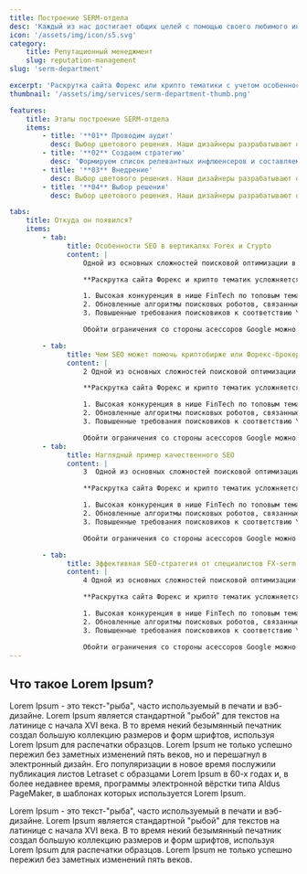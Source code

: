 ```yaml
---
title: Построение SERM-отдела
desc: 'Каждый из нас достигает общих целей с помощью своего любимого инструмента: от разработки стратегии до пиара. Каждый из нас достигает общих целей с помощью своего любимого инструмента: от разработки стратегии до пиара. '
icon: '/assets/img/icon/s5.svg'
category:
    title: Репутационный менеджмент
    slug: reputation-management
slug: 'serm-department'

excerpt: 'Раскрутка сайта Форекс или крипто тематики с учетом особенностей поисковой оптимизации в нише финтех'
thumbnail: '/assets/img/services/serm-department-thumb.png'

features:
    title: Этапы построение SERM-отдела
    items:
        - title: '**01** Проводим аудит'
          desc: Выбор цветового решения. Наши дизайнеры разрабатывают оформление сайта в фирменном стиле, подобрать удачные цветовые сочетания. Контрастный основным цветам оттенок выбирают для выделения главной информации, акционных предложений, призывов к действию, кнопок оформления заказа или покупки товара.
        - title: '**02** Создаем стратегию'
          desc: 'Формируем список релевантных инфлюенсеров и составляем им техническое задание: способы коммуникации, количество упоминаний, создаем креативы, сценарии. Мы формируем медиаплан, который после внедрения выглядит органично в блоге селебрити - не теряется на фоне другой информации и не выбивается из общего стиля.'
        - title: '**03** Внедрение'
          desc: Выбор цветового решения. Наши дизайнеры разрабатывают оформление сайта в фирменном стиле, подобрать удачные цветовые сочетания. Контрастный основным цветам оттенок выбирают для выделения главной информации, акционных предложений, призывов к действию, кнопок оформления заказа или покупки товара.
        - title: '**04** Выбор решения'
          desc: Выбор цветового решения. Наши дизайнеры разрабатывают оформление сайта в фирменном стиле, подобрать удачные цветовые сочетания. Контрастный основным цветам оттенок выбирают для выделения главной информации, акционных предложений, призывов к действию, кнопок оформления заказа или покупки товара.

tabs:
    title: Откуда он появился?
    items:
        - tab:
              title: Особенности SEO в вертикалях Forex и Crypto
              content: |
                  Одной из основных сложностей поисковой оптимизации в нише финтех являются ограничения со стороны Google. Вертикали Forex и Crypto попадают под категорию YMYL. Эта аббревиатура расшифровывается как Your Money or Your Life и в SEO продвижении обозначает проекты, которые могут влиять на благополучие, здоровье, финансовое положение людей. К таким проектам причисляются и продукты ниши финтех. Асессоры Google тщательно проверяют YMYL-сайты на предмет авторитетности, безопасности, экспертности.

                  **Раскрутка сайта Форекс и крипто тематик усложняется такими факторами, как:**

                  1. Высокая конкуренция в нише FinTech по топовым тематическим запросам. В вертикалях Forex и Crypto по тематическим ключам продвигается не только только огромное количество криптобирж и форекс-брокеров, но также множество информационных и обзорных сайтов на финтех-тематику. 
                  2. Обновленные алгоритмы поисковых роботов, связанные с качеством контента. К не качественному контенту Google относит бесконечные рерайты, переспам, избыток воды в текстах с целью написания большего количества знаков.
                  3. Повышенные требования поисковиков к соответствию YMYL-сайтов факторам E-A-T (Expertise, Authoritativeness, Trustworthiness). В это понятие входят такие критерии, как экспертность, авторитетность и доверие. Их учитывают поисковые системы при оценке контента в сети. SEO продвижение в нишах Форекс и блокчейн с учетом E-A-T требует от SEO-специалистов и авторов контента наличие знаний, опыта, экспертности в тематике FinTech.

                  Обойти ограничения со стороны асессоров Google можно путем публикации актуальной информации, которая полностью раскрывает тему и соответствует пользовательскому интенту. В нашем штате есть копирайтеры, специализирующиеся именно в Forex и Crypto тематиках. Они создают экспертные, полезные для пользователей тексты, которые при этом оптимизированы под поисковые системы.

        - tab:
              title: Чем SEO может помочь криптобирже или Форекс-брокеру
              content: |
                  2 Одной из основных сложностей поисковой оптимизации в нише финтех являются ограничения со стороны Google. Вертикали Forex и Crypto попадают под категорию YMYL. Эта аббревиатура расшифровывается как Your Money or Your Life и в SEO продвижении обозначает проекты, которые могут влиять на благополучие, здоровье, финансовое положение людей. К таким проектам причисляются и продукты ниши финтех. Асессоры Google тщательно проверяют YMYL-сайты на предмет авторитетности, безопасности, экспертности.

                  **Раскрутка сайта Форекс и крипто тематик усложняется такими факторами, как:**

                  1. Высокая конкуренция в нише FinTech по топовым тематическим запросам. В вертикалях Forex и Crypto по тематическим ключам продвигается не только только огромное количество криптобирж и форекс-брокеров, но также множество информационных и обзорных сайтов на финтех-тематику. 
                  2. Обновленные алгоритмы поисковых роботов, связанные с качеством контента. К не качественному контенту Google относит бесконечные рерайты, переспам, избыток воды в текстах с целью написания большего количества знаков.
                  3. Повышенные требования поисковиков к соответствию YMYL-сайтов факторам E-A-T (Expertise, Authoritativeness, Trustworthiness). В это понятие входят такие критерии, как экспертность, авторитетность и доверие. Их учитывают поисковые системы при оценке контента в сети. SEO продвижение в нишах Форекс и блокчейн с учетом E-A-T требует от SEO-специалистов и авторов контента наличие знаний, опыта, экспертности в тематике FinTech.

                  Обойти ограничения со стороны асессоров Google можно путем публикации актуальной информации, которая полностью раскрывает тему и соответствует пользовательскому интенту. В нашем штате есть копирайтеры, специализирующиеся именно в Forex и Crypto тематиках. Они создают экспертные, полезные для пользователей тексты, которые при этом оптимизированы под поисковые системы.
        - tab:
              title: Наглядный пример качественного SEO
              content: |
                  3  Одной из основных сложностей поисковой оптимизации в нише финтех являются ограничения со стороны Google. Вертикали Forex и Crypto попадают под категорию YMYL. Эта аббревиатура расшифровывается как Your Money or Your Life и в SEO продвижении обозначает проекты, которые могут влиять на благополучие, здоровье, финансовое положение людей. К таким проектам причисляются и продукты ниши финтех. Асессоры Google тщательно проверяют YMYL-сайты на предмет авторитетности, безопасности, экспертности.

                  **Раскрутка сайта Форекс и крипто тематик усложняется такими факторами, как:**

                  1. Высокая конкуренция в нише FinTech по топовым тематическим запросам. В вертикалях Forex и Crypto по тематическим ключам продвигается не только только огромное количество криптобирж и форекс-брокеров, но также множество информационных и обзорных сайтов на финтех-тематику. 
                  2. Обновленные алгоритмы поисковых роботов, связанные с качеством контента. К не качественному контенту Google относит бесконечные рерайты, переспам, избыток воды в текстах с целью написания большего количества знаков.
                  3. Повышенные требования поисковиков к соответствию YMYL-сайтов факторам E-A-T (Expertise, Authoritativeness, Trustworthiness). В это понятие входят такие критерии, как экспертность, авторитетность и доверие. Их учитывают поисковые системы при оценке контента в сети. SEO продвижение в нишах Форекс и блокчейн с учетом E-A-T требует от SEO-специалистов и авторов контента наличие знаний, опыта, экспертности в тематике FinTech.

                  Обойти ограничения со стороны асессоров Google можно путем публикации актуальной информации, которая полностью раскрывает тему и соответствует пользовательскому интенту. В нашем штате есть копирайтеры, специализирующиеся именно в Forex и Crypto тематиках. Они создают экспертные, полезные для пользователей тексты, которые при этом оптимизированы под поисковые системы.

        - tab:
              title: Эффективная SEO-стратегия от специалистов FX-serm
              content: |
                  4 Одной из основных сложностей поисковой оптимизации в нише финтех являются ограничения со стороны Google. Вертикали Forex и Crypto попадают под категорию YMYL. Эта аббревиатура расшифровывается как Your Money or Your Life и в SEO продвижении обозначает проекты, которые могут влиять на благополучие, здоровье, финансовое положение людей. К таким проектам причисляются и продукты ниши финтех. Асессоры Google тщательно проверяют YMYL-сайты на предмет авторитетности, безопасности, экспертности.

                  **Раскрутка сайта Форекс и крипто тематик усложняется такими факторами, как:**

                  1. Высокая конкуренция в нише FinTech по топовым тематическим запросам. В вертикалях Forex и Crypto по тематическим ключам продвигается не только только огромное количество криптобирж и форекс-брокеров, но также множество информационных и обзорных сайтов на финтех-тематику. 
                  2. Обновленные алгоритмы поисковых роботов, связанные с качеством контента. К не качественному контенту Google относит бесконечные рерайты, переспам, избыток воды в текстах с целью написания большего количества знаков.
                  3. Повышенные требования поисковиков к соответствию YMYL-сайтов факторам E-A-T (Expertise, Authoritativeness, Trustworthiness). В это понятие входят такие критерии, как экспертность, авторитетность и доверие. Их учитывают поисковые системы при оценке контента в сети. SEO продвижение в нишах Форекс и блокчейн с учетом E-A-T требует от SEO-специалистов и авторов контента наличие знаний, опыта, экспертности в тематике FinTech.

                  Обойти ограничения со стороны асессоров Google можно путем публикации актуальной информации, которая полностью раскрывает тему и соответствует пользовательскому интенту. В нашем штате есть копирайтеры, специализирующиеся именно в Forex и Crypto тематиках. Они создают экспертные, полезные для пользователей тексты, которые при этом оптимизированы под поисковые системы.
---
```


## Что такое Lorem Ipsum?

<div>

Lorem Ipsum - это текст-"рыба", часто используемый в печати и вэб-дизайне. Lorem Ipsum является стандартной "рыбой" для текстов на латинице с начала XVI века. В то время некий безымянный печатник создал большую коллекцию размеров и форм шрифтов, используя Lorem Ipsum для распечатки образцов. Lorem Ipsum не только успешно пережил без заметных изменений пять веков, но и перешагнул в электронный дизайн. Его популяризации в новое время послужили публикация листов Letraset с образцами Lorem Ipsum в 60-х годах и, в более недавнее время, программы электронной вёрстки типа Aldus PageMaker, в шаблонах которых используется Lorem Ipsum.

Lorem Ipsum - это текст-"рыба", часто используемый в печати и вэб-дизайне. Lorem Ipsum является стандартной "рыбой" для текстов на латинице с начала XVI века. В то время некий безымянный печатник создал большую коллекцию размеров и форм шрифтов, используя Lorem Ipsum для распечатки образцов. Lorem Ipsum не только успешно пережил без заметных изменений пять веков.

</div>
